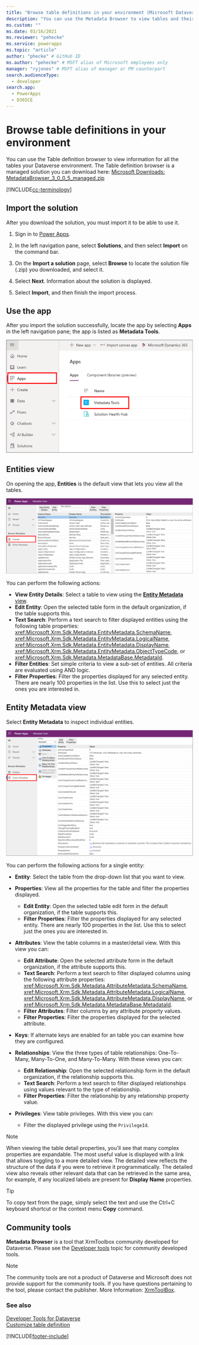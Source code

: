 ```yaml
---
title: "Browse table definitions in your environment (Microsoft Dataverse) | Microsoft Docs" # Intent and product brand in a unique string of 43-59 chars including spaces
description: "You can use the Metadata Browser to view tables and their properties in Microsoft Dataverse. The Metadata Browser is a managed solution you can download and install on your organization." # 115-145 characters including spaces. This abstract displays in the search result.
ms.custom: ""
ms.date: 03/16/2021
ms.reviewer: "pehecke"
ms.service: powerapps
ms.topic: "article"
author: "phecke" # GitHub ID
ms.author: "pehecke" # MSFT alias of Microsoft employees only
manager: "ryjones" # MSFT alias of manager or PM counterpart
search.audienceType: 
  - developer
search.app: 
  - PowerApps
  - D365CE
---
```

# Browse table definitions in your environment

You can use the Table definition browser to view information for all the tables your Dataverse environment. The Table definition browser is a managed solution you can download here: [Microsoft Downloads: MetadataBrowser_3_0_0_5_managed.zip](https://download.microsoft.com/download/8/E/3/8E3279FE-7915-48FE-A68B-ACAFB86DA69C/MetadataBrowser_3_0_0_5_managed.zip)

[!INCLUDE[cc-terminology](includes/cc-terminology.md)]

## Import the solution

After you download the solution, you must import it to be able to use it.

1. Sign in to [Power Apps](https://make.powerapps.com).

1. In the left navigation pane, select **Solutions**, and then select **Import** on the command bar. 

1. On the **Import a solution** page, select **Browse** to locate the solution file (.zip) you downloaded, and select it.

1. Select **Next**. Information about the solution is displayed.

1. Select **Import**, and then finish the import process.
  

## Use the app
After you import the solution successfully, locate the app by selecting **Apps** in the left navigation pane; the app is listed as **Metadata Tools**.

![Metadata Tools app](media/metadata-tools.png)

## Entities view

On opening the app, **Entities** is the default view that lets you view all the tables.

![Entities view](media/metadata-tools-entity.png)

You can perform the following actions:

- **View Entity Details**: Select a table to view using the [**Entity Metadata** view](#entity-metadata-view).
- **Edit Entity**: Open the selected table form in the default organization, if the table supports this.
- **Text Search**: Perform a text search to filter displayed entities using the following table properties: <xref:Microsoft.Xrm.Sdk.Metadata.EntityMetadata.SchemaName>, <xref:Microsoft.Xrm.Sdk.Metadata.EntityMetadata.LogicalName>, <xref:Microsoft.Xrm.Sdk.Metadata.EntityMetadata.DisplayName>, <xref:Microsoft.Xrm.Sdk.Metadata.EntityMetadata.ObjectTypeCode>, or <xref:Microsoft.Xrm.Sdk.Metadata.MetadataBase.MetadataId>.
- **Filter Entities**: Set simple criteria to view a sub-set of entities. All criteria are evaluated using AND logic.
- **Filter Properties**: Filter the properties displayed for any selected entity. There are nearly 100 properties in the list. Use this to select just the ones you are interested in.

## Entity Metadata view

Select **Entity Metadata** to inspect individual entities. 

![Entity Metadata view](media/metadata-tools-entity-metadata.png)

You can perform the following actions for a single entity:

- **Entity**: Select the table from the drop-down list that you want to view.
- **Properties**: View all the properties for the table and filter the properties displayed.

    - **Edit Entity**: Open the selected table edit form in the default organization, if the table supports this.
    - **Filter Properties**: Filter the properties displayed for any selected entity. There are nearly 100 properties in the list. Use this to select just the ones you are interested in.

- **Attributes**: View the table columns in a master/detail view. With this view you can:

    - **Edit Attribute**: Open the selected attribute form in the default organization, if the attribute supports this.
    - **Text Search**: Perform a text search to filter displayed columns using the following attribute properties: <xref:Microsoft.Xrm.Sdk.Metadata.AttributeMetadata.SchemaName>, <xref:Microsoft.Xrm.Sdk.Metadata.AttributeMetadata.LogicalName>, <xref:Microsoft.Xrm.Sdk.Metadata.AttributeMetadata.DisplayName>, or <xref:Microsoft.Xrm.Sdk.Metadata.MetadataBase.MetadataId>.
    - **Filter Attributes**: Filter columns by any attribute property values.
    - **Filter Properties**: Filter the properties displayed for the selected attribute.

- **Keys**: If alternate keys are enabled for an table you can examine how they are configured.

- **Relationships**: View the three types of table relationships: One-To-Many, Many-To-One, and Many-To-Many. With these views you can:  
    - **Edit Relationship**: Open the selected relationship form in the default organization, if the relationship supports this.  
    - **Text Search**: Perform a text search to filter displayed relationships using values relevant to the type of relationship.  
    - **Filter Properties**: Filter the relationship by any relationship property value.

- **Privileges**: View table privileges. With this view you can:  
    - Filter the displayed privilege using the `PrivilegeId`.

> [!NOTE]
> When viewing the table detail properties, you'll see that many complex properties are expandable. The most useful value is displayed with a link that allows toggling to a more detailed view. The detailed view reflects the structure of the data if you were to retrieve it programmatically. The detailed view also reveals other relevant data that can be retrieved in the same area, for example, if any localized labels are present for **Display Name** properties.

> [!TIP]
> To copy text from the page, simply select the text and use the Ctrl+C keyboard shortcut or the context menu **Copy** command.

## Community tools

**Metadata Browser** is a tool that XrmToolbox community developed for Dataverse. Please see the [Developer tools](developer-tools.md) topic for community developed tools.

> [!NOTE]
> The community tools are not a product of Dataverse and Microsoft does not provide support for the community tools. 
> If you have questions pertaining to the tool, please contact the publisher. More Information: [XrmToolBox](https://www.xrmtoolbox.com).

### See also

 [Developer Tools for Dataverse](developer-tools.md)<br />
 [Customize table definition](customize-entity-metadata.md)<br />
  


[!INCLUDE[footer-include](../../includes/footer-banner.md)]
